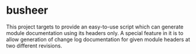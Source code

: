 busheer
=======

This project targets to provide an easy-to-use script which can generate module documentation using its headers only. A special feature in it is to allow generation of change log documentation for given module headers at two different revisions. 
